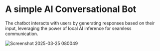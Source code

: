 # A simple AI Conversational Bot
 The chatbot interacts with users by generating responses based on their input, leveraging the power of local AI inference for seamless communication.


![Screenshot 2025-03-25 080049](https://github.com/user-attachments/assets/286968b8-327c-4f43-b533-7ead4ca877b3)
